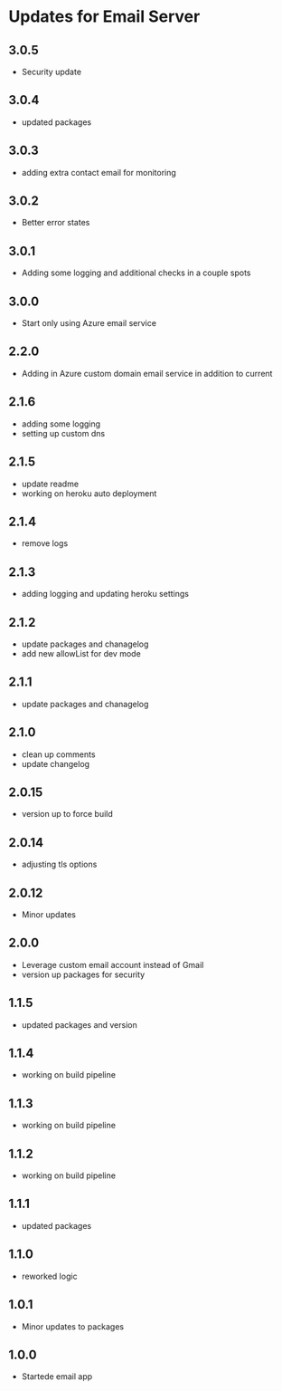 # Updates for Email Server

## 3.0.5
- Security update 

## 3.0.4
- updated packages 

## 3.0.3
- adding extra contact email for monitoring

## 3.0.2
- Better error states

## 3.0.1
- Adding some logging and additional checks in a couple spots

## 3.0.0
- Start only using Azure email service

## 2.2.0
- Adding in Azure custom domain email service in addition to current

## 2.1.6
- adding some logging
- setting up custom dns

## 2.1.5
- update readme
- working on heroku auto deployment

## 2.1.4
- remove logs

## 2.1.3
- adding logging and updating heroku settings

## 2.1.2
- update packages and chanagelog
- add new allowList for dev mode

## 2.1.1
- update packages and chanagelog

## 2.1.0
- clean up comments
- update changelog

## 2.0.15
- version up to force build 

## 2.0.14
- adjusting tls options 

## 2.0.12
- Minor updates

## 2.0.0
- Leverage custom email account instead of Gmail
- version up packages for security

## 1.1.5
- updated packages and version

## 1.1.4
- working on build pipeline

## 1.1.3
- working on build pipeline

## 1.1.2
- working on build pipeline

## 1.1.1 
- updated packages

## 1.1.0 
- reworked logic

## 1.0.1 
- Minor updates to packages

## 1.0.0 
- Startede email app
